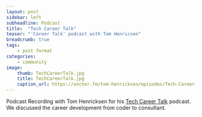 ```yaml
---
layout: post
sidebar: left
subheadline: Podcast
title:  "Tech Career Talk"
teaser: "'Career Talk' podcast with Tom Henricsen"
breadcrumb: true
tags:
    - post format
categories:
    - community
image:
    thumb: TechCareerTalk.jpg
    title: TechCareerTalk.jpg
    caption_url: https://anchor.fm/tom-henricksen/episodes/Tech-Career-Talk---Dustin-Thostenson-e49ors
---
```

Podcast Recording with Tom Henricksen for his <a href="https://anchor.fm/tom-henricksen/episodes/Tech-Career-Talk---Dustin-Thostenson-e49ors" target='new'>Tech Career Talk</a> podcast.
We discussed the career development from coder to consultant.